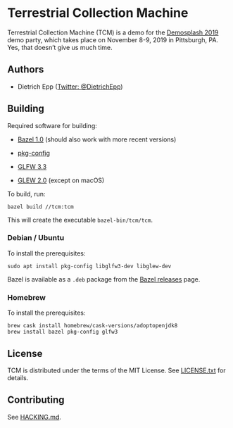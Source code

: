 # Terrestrial Collection Machine

Terrestrial Collection Machine (TCM) is a demo for the [Demosplash 2019][demosplash] demo party, which takes place on November 8-9, 2019 in Pittsburgh, PA. Yes, that doesn’t give us much time.

[demosplash]: http://www.demosplash.org/

## Authors

- Dietrich Epp ([Twitter: @DietrichEpp](https://twitter.com/DietrichEpp))

## Building

Required software for building:

- [Bazel 1.0](https://bazel.build/) (should also work with more recent versions)

- [pkg-config](https://www.freedesktop.org/wiki/Software/pkg-config/)

- [GLFW 3.3](https://www.glfw.org/)

- [GLEW 2.0](http://glew.sourceforge.net) (except on macOS)

To build, run:

```shell
bazel build //tcm:tcm
```

This will create the executable `bazel-bin/tcm/tcm`.

### Debian / Ubuntu

To install the prerequisites:

```shell
sudo apt install pkg-config libglfw3-dev libglew-dev
```

Bazel is available as a `.deb` package from the [Bazel releases](https://github.com/bazelbuild/bazel/releases) page.

### Homebrew

To install the prerequisites:

```shell
brew cask install homebrew/cask-versions/adoptopenjdk8
brew install bazel pkg-config glfw3
```

## License

TCM is distributed under the terms of the MIT License. See [LICENSE.txt](LICENSE.txt) for details.

## Contributing

See [HACKING.md](HACKING.md).
